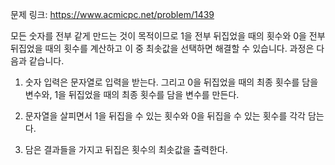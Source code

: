 문제 링크: https://www.acmicpc.net/problem/1439

모든 숫자를 전부 같게 만드는 것이 목적이므로 1을 전부 뒤집었을 때의 횟수와 0을 전부 뒤집었을 때의 횟수를 계산하고 이 중 최솟값을 선택하면 해결할 수 있습니다. 과정은 다음과 같습니다.

1. 숫자 입력은 문자열로 입력을 받는다. 그리고 0을 뒤집었을 때의 최종 횟수를 담을 변수와, 1을 뒤집었을 때의 최종 횟수를 담을 변수를 만든다.

2. 문자열을 살피면서 1을 뒤집을 수 있는 횟수와 0을 뒤집을 수 있는 횟수를 각각 담는다.

3. 담은 결과들을 가지고 뒤집은 횟수의 최솟값을 출력한다.
